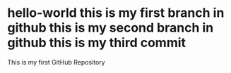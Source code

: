 hello-world
this is my first branch in github
this is my second branch in github
this is my third commit
===========

This is my first GitHub Repository
